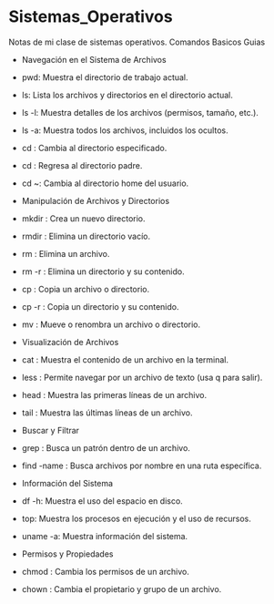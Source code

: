 # Sistemas_Operativos
Notas de mi clase de sistemas operativos.
Comandos Basicos Guias

- Navegación en el Sistema de Archivos
-  pwd: Muestra el directorio de trabajo actual.

- ls: Lista los archivos y directorios en el directorio actual.

- ls -l: Muestra detalles de los archivos (permisos, tamaño, etc.).
- ls -a: Muestra todos los archivos, incluidos los ocultos.
- cd : Cambia al directorio especificado.

- cd : Regresa al directorio padre.
- cd ~: Cambia al directorio home del usuario.
- Manipulación de Archivos y Directorios
- mkdir : Crea un nuevo directorio.
- rmdir : Elimina un directorio vacío.
- rm : Elimina un archivo.
- rm -r : Elimina un directorio y su contenido.
- cp : Copia un archivo o directorio.
- cp -r : Copia un directorio y su contenido.
- mv : Mueve o renombra un archivo o directorio.

- Visualización de Archivos
- cat : Muestra el contenido de un archivo en la terminal.
- less : Permite navegar por un archivo de texto (usa q para salir).
- head : Muestra las primeras líneas de un archivo.
- tail : Muestra las últimas líneas de un archivo.

- Buscar y Filtrar
- grep : Busca un patrón dentro de un archivo.
- find  -name : Busca archivos por nombre en una ruta específica.

- Información del Sistema
- df -h: Muestra el uso del espacio en disco.
- top: Muestra los procesos en ejecución y el uso de recursos.
- uname -a: Muestra información del sistema.
- Permisos y Propiedades
- chmod : Cambia los permisos de un archivo.
- chown : Cambia el propietario y grupo de un archivo.
